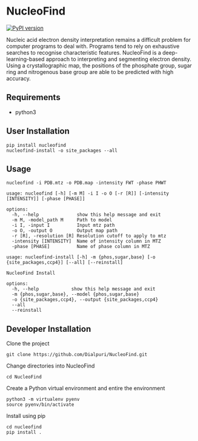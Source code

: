 # NucleoFind

[![PyPI version](https://badge.fury.io/py/nucleofind.svg)](https://badge.fury.io/py/nucleofind)

Nucleic acid electron density interpretation remains a difficult problem for computer programs to deal with. Programs tend to rely on exhaustive searches to recognise characteristic features. NucleoFind is a deep-learning-based approach to interpreting and segmenting electron density. Using a crystallographic map, the positions of the phosphate group, sugar ring and nitrogenous base group are able to be predicted with high accuracy. 

## Requirements
- python3

## User Installation 
```
pip install nucleofind
nucleofind-install -o site_packages --all
```

## Usage

```
nucleofind -i PDB.mtz -o PDB.map -intensity FWT -phase PHWT
```


```
usage: nucleofind [-h] [-m M] -i I -o O [-r [R]] [-intensity [INTENSITY]] [-phase [PHASE]]

options:
  -h, --help              show this help message and exit
  -m M, -model_path M     Path to model
  -i I, -input I          Input mtz path
  -o O, -output O         Output map path 
  -r [R], -resolution [R] Resolution cutoff to apply to mtz
  -intensity [INTENSITY]  Name of intensity column in MTZ
  -phase [PHASE]          Name of phase column in MTZ
```

```
usage: nucleofind-install [-h] -m {phos,sugar,base} [-o {site_packages,ccp4}] [--all] [--reinstall]

NucleoFind Install

options:
  -h, --help            show this help message and exit
  -m {phos,sugar,base}, --model {phos,sugar,base}
  -o {site_packages,ccp4}, --output {site_packages,ccp4}
  --all
  --reinstall
```

## Developer Installation 
Clone the project

```
git clone https://github.com/Dialpuri/NucleoFind.git
```

Change directories into NucleoFind

```
cd NucleoFind
```

Create a Python virtual environment and entire the environment

```
python3 -m virtualenv pyenv
source pyenv/bin/activate
```
Install using pip

```
cd nucleofind
pip install .
```

